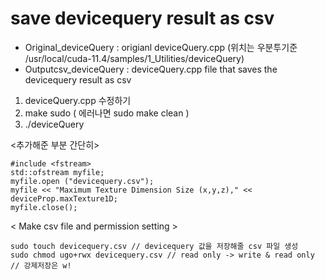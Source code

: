 # save devicequery result as csv

- Original_deviceQuery : origianl deviceQuery.cpp (위치는 우분투기준 /usr/local/cuda-11.4/samples/1_Utilities/deviceQuery)
- Outputcsv_deviceQuery : deviceQuery.cpp file that saves the devicequery result as csv


<compile>

1. deviceQuery.cpp 수정하기
2. make sudo ( 에러나면 sudo make clean )
3. ./deviceQuery

<추가해준 부분 간단히>

```
#include <fstream> 
std::ofstream myfile;
myfile.open ("devicequery.csv");
myfile << "Maximum Texture Dimension Size (x,y,z)," << deviceProp.maxTexture1D;
myfile.close();
```

  
< Make csv file and permission setting >
  
```
sudo touch devicequery.csv // devicequery 값을 저장해줄 csv 파일 생성
sudo chmod ugo+rwx devicequery.csv // read only -> write & read only
// 강제저장은 w!
``` 

  
  
  
